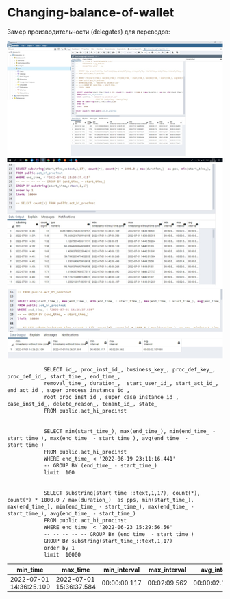 # Changing-balance-of-wallet

Замер производительности  (delegates) для переводов: 

<img src="./images/img0.jpg" alt="Changing-balance-of-wallet" title="Changing-balance-of-wallet">

<img src="./images/img1.jpg" alt="Замеры времени" title="Changing-balance-of-wallet">

<img src="./images/img2.jpg" alt="Замеры времени" title="Changing-balance-of-wallet">


				SELECT id_, proc_inst_id_, business_key_, proc_def_key_, proc_def_id_, start_time_, end_time_, 
				removal_time_, duration_,  start_user_id_, start_act_id_, end_act_id_, super_process_instance_id_, 
				root_proc_inst_id_, super_case_instance_id_, case_inst_id_, delete_reason_, tenant_id_, state_
				FROM public.act_hi_procinst


				SELECT min(start_time_), max(end_time_), min(end_time_ - start_time_), max(end_time_ - start_time_), avg(end_time_ - start_time_)
				FROM public.act_hi_procinst 
				WHERE end_time_ < '2022-06-19 23:11:16.441'
				-- GROUP BY (end_time_ - start_time_) 
				limit  100


				SELECT substring(start_time_::text,1,17), count(*), count(*) * 1000.0 / max(duration_)  as pps, min(start_time_), max(end_time_), min(end_time_ - start_time_), max(end_time_ - start_time_), avg(end_time_ - start_time_)
				FROM public.act_hi_procinst 
				WHERE end_time_ < '2022-06-23 15:29:56.56'
				-- -- -- -- -- GROUP BY (end_time_ - start_time_) 
				GROUP BY substring(start_time_::text,1,17)
				order by 1
				limit  10000

| min_time  | max_time | min_interval | max_interval | avg_interval |
| ------------- | ------------- | ------------- | ------------- | ------------- |
| 2022-07-01 14:36:25.109  | 2022-07-01 15:36:37.584  | 00:00:00.117 | 00:02:09.562  | 00:00:02.107488  | 
